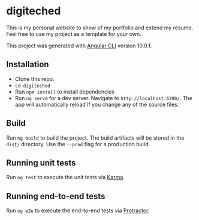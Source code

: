 # digiteched

This is my personal website to show of my portfolio and extend my resume. Feel free to use my project as a template for your own.

This project was generated with [Angular CLI](https://github.com/angular/angular-cli) version 10.0.1.

## Installation
- Clone this repo.
- `cd digiteched`
- Run `npm install` to install dependencies
- Run `ng serve` for a dev server. Navigate to `http://localhost:4200/`. The app will automatically reload if you change any of the source files.

## Build

Run `ng build` to build the project. The build artifacts will be stored in the `dist/` directory. Use the `--prod` flag for a production build.

## Running unit tests

Run `ng test` to execute the unit tests via [Karma](https://karma-runner.github.io).

## Running end-to-end tests

Run `ng e2e` to execute the end-to-end tests via [Protractor](http://www.protractortest.org/).



